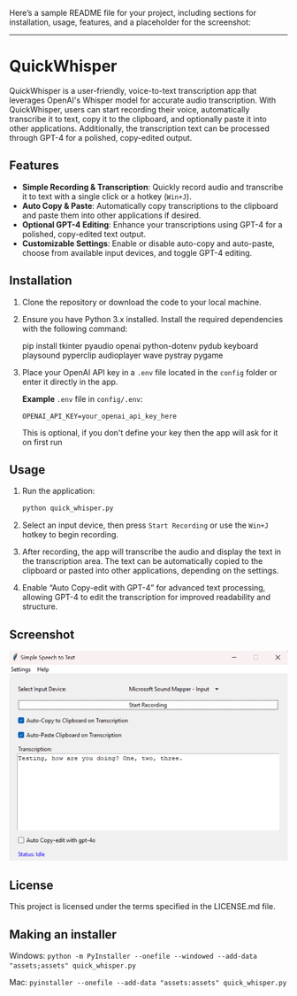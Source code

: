 Here’s a sample README file for your project, including sections for installation, usage, features, and a placeholder for the screenshot:

---

# QuickWhisper

QuickWhisper is a user-friendly, voice-to-text transcription app that leverages OpenAI's Whisper model for accurate audio transcription. With QuickWhisper, users can start recording their voice, automatically transcribe it to text, copy it to the clipboard, and optionally paste it into other applications. Additionally, the transcription text can be processed through GPT-4 for a polished, copy-edited output.

## Features

- **Simple Recording & Transcription**: Quickly record audio and transcribe it to text with a single click or a hotkey (`Win+J`).
- **Auto Copy & Paste**: Automatically copy transcriptions to the clipboard and paste them into other applications if desired.
- **Optional GPT-4 Editing**: Enhance your transcriptions using GPT-4 for a polished, copy-edited text output.
- **Customizable Settings**: Enable or disable auto-copy and auto-paste, choose from available input devices, and toggle GPT-4 editing.

## Installation

1. Clone the repository or download the code to your local machine.

2. Ensure you have Python 3.x installed. Install the required dependencies with the following command:

    pip install tkinter pyaudio openai python-dotenv pydub keyboard playsound pyperclip audioplayer wave pystray pygame

3. Place your OpenAI API key in a `.env` file located in the `config` folder or enter it directly in the app.

    **Example** `.env` file in `config/.env`:
    ```plaintext
    OPENAI_API_KEY=your_openai_api_key_here
    ```

    This is optional, if you don't define your key then the app will ask for it on first run

## Usage

1. Run the application:

    ```bash
    python quick_whisper.py
    ```

2. Select an input device, then press `Start Recording` or use the `Win+J` hotkey to begin recording.

3. After recording, the app will transcribe the audio and display the text in the transcription area. The text can be automatically copied to the clipboard or pasted into other applications, depending on the settings.

4. Enable “Auto Copy-edit with GPT-4” for advanced text processing, allowing GPT-4 to edit the transcription for improved readability and structure.

## Screenshot

![QuickWhisper Interface](assets/quick-whisper-v1-0-0.png)

## License

This project is licensed under the terms specified in the LICENSE.md file.

## Making an installer

Windows:
`python -m PyInstaller --onefile --windowed --add-data "assets;assets" quick_whisper.py`

Mac:
`pyinstaller --onefile --add-data "assets:assets" quick_whisper.py`


